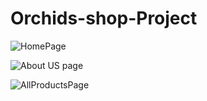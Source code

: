 # Orchids-shop-Project



![HomePage](https://github.com/Meshael1998/Orchids-shop-Project/blob/master/img/homePage.jpeg)

![About US page](https://github.com/Meshael1998/Orchids-shop-Project/blob/master/img/AboutUS.jpeg)

![AllProductsPage](https://github.com/Meshael1998/Orchids-shop-Project/blob/master/img/AllProducts.jpeg)


